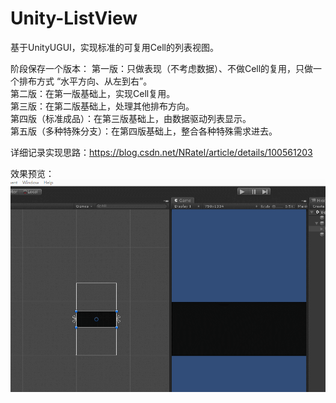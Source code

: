 # Unity-ListView
  基于UnityUGUI，实现标准的可复用Cell的列表视图。  
  
阶段保存一个版本：
  第一版：只做表现（不考虑数据）、不做Cell的复用，只做一个排布方式 “水平方向、从左到右”。  
  第二版：在第一版基础上，实现Cell复用。  
  第三版：在第二版基础上，处理其他排布方向。  
  第四版（标准成品）：在第三版基础上，由数据驱动列表显示。  
  第五版（多种特殊分支）：在第四版基础上，整合各种特殊需求进去。  
 
详细记录实现思路：https://blog.csdn.net/NRatel/article/details/100561203   

效果预览：  
![alt text](https://github.com/NRatel/Unity-ListView/blob/master/demonstration/version2.gif)

